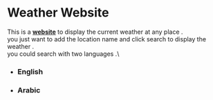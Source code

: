 # Weather Website 
This is a [**website**](https://weater-website.herokuapp.com/) to display the current weather at any place .\
you just want to add the location name and click search to display the weather .\
you could search with two languages .\
* ### English
* ### Arabic
 